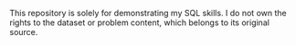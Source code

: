 This repository is solely for demonstrating my SQL skills. I do not own the rights to the dataset or problem content, which belongs to its original source.
